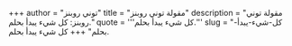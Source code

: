 +++
author = "توني روبنز"
title = "مقولة توني روبنز"
description = "مقولة توني روبنز: كل شيء يبدأ بحلم."
quote = '''كل شيء يبدأ بحلم.''' 
slug = "كل-شيء-يبدأ-بحلم"
+++
كل شيء يبدأ بحلم.
